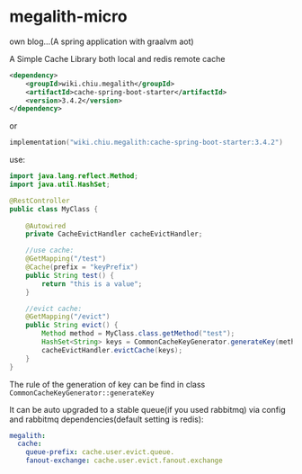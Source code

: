 # megalith-micro

own blog...(A spring application with graalvm aot)

A Simple Cache Library both local and redis remote cache

```xml
<dependency>
    <groupId>wiki.chiu.megalith</groupId>
    <artifactId>cache-spring-boot-starter</artifactId>
    <version>3.4.2</version>
</dependency>
```

or

```kotlin
implementation("wiki.chiu.megalith:cache-spring-boot-starter:3.4.2")
```

use:

```java
import java.lang.reflect.Method;
import java.util.HashSet;

@RestController
public class MyClass {
    
    @Autowired
    private CacheEvictHandler cacheEvictHandler;

    //use cache:
    @GetMapping("/test")
    @Cache(prefix = "keyPrefix")
    public String test() {
        return "this is a value";
    }

    //evict cache:
    @GetMapping("/evict")
    public String evict() {
        Method method = MyClass.class.getMethod("test");
        HashSet<String> keys = CommonCacheKeyGenerator.generateKey(method);
        cacheEvictHandler.evictCache(keys);
    }
}

```

The rule of the generation of key can be find in class `CommonCacheKeyGenerator::generateKey`

It can be auto upgraded to a stable queue(if you used rabbitmq) via config and rabbitmq dependencies(default setting is redis):

```yml
megalith:
  cache:
    queue-prefix: cache.user.evict.queue.
    fanout-exchange: cache.user.evict.fanout.exchange
```


